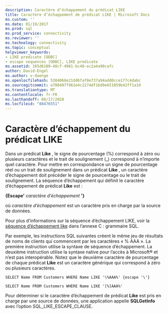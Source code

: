```yaml
---
description: Caractère d’échappement du prédicat LIKE
title: Caractère d’échappement de prédicat LIKE | Microsoft Docs
ms.custom: ''
ms.date: 01/19/2017
ms.prod: sql
ms.prod_service: connectivity
ms.reviewer: ''
ms.technology: connectivity
ms.topic: conceptual
helpviewer_keywords:
- LIKE predicate [ODBC]
- escape sequences [ODBC], LIKE predicate
ms.assetid: 185d6109-48cf-4981-bc40-ec2a4a90cafc
author: David-Engel
ms.author: v-daenge
ms.openlocfilehash: 5304068e21dd6faf0e737a94add0cce177c4dabc
ms.sourcegitcommit: e700497f962e4c2274df16d9e651059b42ff1a10
ms.translationtype: MT
ms.contentlocale: fr-FR
ms.lasthandoff: 08/17/2020
ms.locfileid: "88476551"
---
```

# <a name="like-predicate-escape-character"></a>Caractère d’échappement du prédicat LIKE
Dans un prédicat **Like** , le signe de pourcentage (%) correspond à zéro ou plusieurs caractères et le trait de soulignement (_) correspond à n’importe quel caractère. Pour mettre en correspondance un signe de pourcentage réel ou un trait de soulignement dans un prédicat **Like** , un caractère d’échappement doit précéder le signe de pourcentage ou le trait de soulignement. La séquence d’échappement qui définit le caractère d’échappement de prédicat **Like** est :  
  
 **{Escape'** *caractère d’échappement* **'}**  
  
 où *caractère d’échappement* est un caractère pris en charge par la source de données.  
  
 Pour plus d’informations sur la séquence d’échappement LIKE, voir la [séquence d’échappement like](../../../odbc/reference/appendixes/like-escape-sequence.md) dans l’annexe C : grammaire SQL.  
  
 Par exemple, les instructions SQL suivantes créent le même jeu de résultats de noms de clients qui commencent par les caractères « % AAA ». La première instruction utilise la syntaxe de séquence d’échappement. La deuxième instruction utilise la syntaxe native pour l’accès à Microsoft® et n’est pas interopérable. Notez que le deuxième caractère de pourcentage de chaque prédicat **Like** est un caractère générique qui correspond à zéro ou plusieurs caractères.  
  
```  
SELECT Name FROM Customers WHERE Name LIKE '\%AAA%' {escape '\'}  
  
SELECT Name FROM Customers WHERE Name LIKE '[%]AAA%'  
```  
  
 Pour déterminer si le caractère d’échappement de prédicat **Like** est pris en charge par une source de données, une application appelle **SQLGetInfo** avec l’option SQL_LIKE_ESCAPE_CLAUSE.
